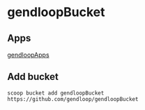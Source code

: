 # gendloopBucket

## Apps

[gendloopApps](https://github.com/gendloop/gendloopApps) 

## Add bucket

`scoop bucket add gendloopBucket https://github.com/gendloop/gendloopBucket` 
